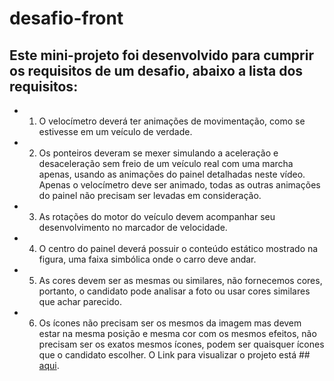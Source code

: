 # desafio-front

## Este mini-projeto foi desenvolvido para cumprir os requisitos de um desafio, abaixo a lista dos requisitos:
 * 1. O velocímetro deverá ter animações de movimentação, como se estivesse em um veículo de verdade.
 * 2. Os ponteiros deveram se mexer simulando a aceleração e desaceleração sem freio de um veículo real com uma marcha apenas, usando as animações do painel detalhadas neste vídeo.
      Apenas o velocímetro deve ser animado, todas as outras animações do painel não precisam ser levadas em consideração.
 * 3. As rotações do motor do veículo devem acompanhar seu desenvolvimento no marcador de velocidade.
 * 4. O centro do painel deverá possuir o conteúdo estático mostrado na figura, uma faixa simbólica onde o carro deve andar.
 * 5. As cores devem ser as mesmas ou similares, não fornecemos cores, portanto, o candidato pode analisar a foto ou usar cores similares que achar parecido.
 * 6. Os ícones não precisam ser os mesmos da imagem mas devem estar na mesma posição e mesma cor com os mesmos efeitos, não precisam ser os exatos mesmos ícones, podem ser 
      quaisquer ícones que o candidato escolher.
O Link para visualizar o projeto está ## [aqui](https://car-panel.herokuapp.com).
